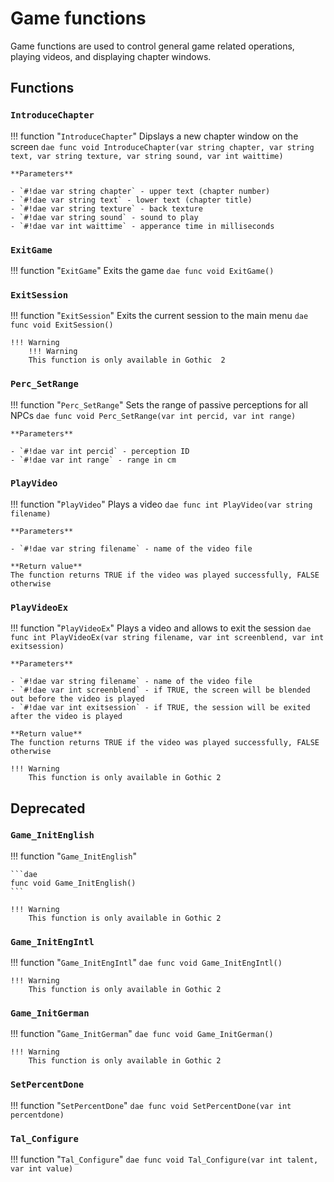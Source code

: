 # Game functions
Game functions are used to control general game related operations, playing videos, and displaying chapter windows.

## Functions

### `IntroduceChapter`
!!! function "`IntroduceChapter`"
    Dipslays a new chapter window on the screen
    ```dae
    func void IntroduceChapter(var string chapter, var string text, var string texture, var string sound, var int waittime) 
    ```

    **Parameters**  

    - `#!dae var string chapter` - upper text (chapter number)
    - `#!dae var string text` - lower text (chapter title)
    - `#!dae var string texture` - back texture
    - `#!dae var string sound` - sound to play
    - `#!dae var int waittime` - apperance time in milliseconds

### `ExitGame`
!!! function "`ExitGame`"
    Exits the game
    ```dae
    func void ExitGame() 
    ```

### `ExitSession`
!!! function "`ExitSession`"
    Exits the current session to the main menu
    ```dae
    func void ExitSession() 
    ```

    !!! Warning
        !!! Warning
        This function is only available in Gothic  2

### `Perc_SetRange`
!!! function "`Perc_SetRange`"
    Sets the range of passive perceptions for all NPCs
    ```dae
    func void Perc_SetRange(var int percid, var int range) 
    ```

    **Parameters**  

    - `#!dae var int percid` - perception ID
    - `#!dae var int range` - range in cm

### `PlayVideo`
!!! function "`PlayVideo`"
    Plays a video
    ```dae
    func int PlayVideo(var string filename) 
    ```

    **Parameters**  

    - `#!dae var string filename` - name of the video file

    **Return value**  
    The function returns TRUE if the video was played successfully, FALSE otherwise

### `PlayVideoEx`
!!! function "`PlayVideoEx`"
    Plays a video and allows to exit the session
    ```dae
    func int PlayVideoEx(var string filename, var int screenblend, var int exitsession) 
    ```

    **Parameters**  

    - `#!dae var string filename` - name of the video file
    - `#!dae var int screenblend` - if TRUE, the screen will be blended out before the video is played
    - `#!dae var int exitsession` - if TRUE, the session will be exited after the video is played

    **Return value**  
    The function returns TRUE if the video was played successfully, FALSE otherwise

    !!! Warning
        This function is only available in Gothic 2

## Deprecated

### `Game_InitEnglish`
!!! function "`Game_InitEnglish`"

    ```dae
    func void Game_InitEnglish() 
    ```

    !!! Warning
        This function is only available in Gothic 2

### `Game_InitEngIntl`
!!! function "`Game_InitEngIntl`"
    ```dae
    func void Game_InitEngIntl() 
    ```

    !!! Warning
        This function is only available in Gothic 2

### `Game_InitGerman`
!!! function "`Game_InitGerman`"
    ```dae
    func void Game_InitGerman() 
    ```

    !!! Warning
        This function is only available in Gothic 2

### `SetPercentDone`
!!! function "`SetPercentDone`"
    ```dae
    func void SetPercentDone(var int percentdone) 
    ```

### `Tal_Configure`
!!! function "`Tal_Configure`"
    ```dae
    func void Tal_Configure(var int talent, var int value) 
    ```
